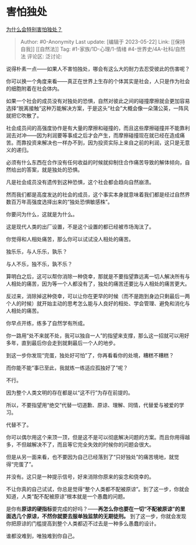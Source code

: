 # 害怕独处
[为什么会特别害怕独处？](https://www.zhihu.com/question/35858776/answer/3038573854)

> Author: #0-Anonymity
> Last update: [编辑于 2023-05-22]
> Link: [[保持自我]] [[自然法]]
> Tag: #1-家族/1D-心理/1-情绪 #4-世界史/4A-社科/自然法 
> 评论区:
> 泛讨论:

说得朴素一点——如果人不害怕独处，哪会有这么大的耐力去忍受彼此的伤害呢？

你可以换一个角度来看——真正在世界上生存的个体其实是社会，人只是作为社会的细胞附着在社会体内。

如果一个社会的成员没有对独处的恐惧，自然对彼此之间的碰撞摩擦就会更加容易选择“脱离接触”这种万能解决方案，于是这头“社会”大概会像一朵蒲公英，一阵风就把它吹散了。

社会成员间的高强度协作是有大量的摩擦和碰撞的，而且这些摩擦碰撞并不能靠利润去对冲——因为利润要等事成之后才会产生，而摩擦碰撞现在就已经在造成痛苦。而靠投资来解决也一样办不到，因为投资实际上来自之前的利润，这只是无意义的递归。

必须有什么东西在合作没有任何收益的时候就抑制住合作痛苦导致的解体倾向，自然给出的答案，就是独处的恐惧。

凡是社会成员没有遗传到这种恐惧，这个社会都会趋向自然崩溃。

然而我们都是高度发达的社会的成员，这个事实本身就意味着我们都是经过自然界数百万年高强度选择出来的“独处恐惧敏感株”。

你要问为什么，这就是为什么。

这是现代人类的出厂设置，不是这个设置的都已经被市场淘汰了。

你觉得和人相处痛苦，那么你可以试试没人相处的痛苦。

独乐乐，与人乐乐，孰乐？

与人不乐，独不乐，孰不乐？

算明白之后，这可以帮你消除一种侥幸，那就是不要指望靠远离一切人解决所有与人相处的痛苦，因为等一个人都没有了，独处的痛苦还要比与人相处的痛苦更大。

反过来，消除掉这种侥幸，可以让你在更早的时候（而不是跑到身边只剩最后一两个人的时候）就开始主动的思考怎么能与人良好的相处、学会管理、避免和消化与人相处的痛苦。

你早点开练，练多了自然学有所成。

你一路用“处不来就不处，我可以独自一人”的指望来支撑，那么这一招就可以用好多年，直到最后你会走到就剩最后一个人的地步。

到这一步你发现“完蛋，独处好可怕”了，你再看看你的处境，糟糕不糟糕？

而你能不能“事已至此，我就练一练适应孤独好了”呢？

不行。

因为整个人类文明的存在都是以“这不行”为存在前提的。

所以，不要指望用“绝交”代替一切道歉、原谅、理解、同情，代替爱与被爱的学习。

代替不了。

你可以偶尔用这个来顶一顶，但是这不是可以彻底解决问题的方案。而且你用得越多，不但越解决不了，而且等它完全失效的时候你的问题会很大。

但是从另一面来看，也不要因为自己已经落到了“只好独处”的痛苦境地，就觉得“完蛋了”。

并没有。这只是一种提示信号，好来消除你原来的妄念和侥幸的。

不让你真的自己试试，你总是觉得“整个人类都不配被原谅”。到了这一步，你就会知道，人类“配不配被原谅”根本就是一个愚蠢的问题。

是你有**原谅的硬指标**要完成的好吗？——**再怎么你也要在一切“不配被原谅”的里面选几个原谅，不然你就要去服单独监禁的无期徒刑。** 到了这一步，你就会发现你把原谅的门槛提高到整个人类都迈不过去是一种多么愚蠢的设计。

谁都没难到，唯独难到你自己。